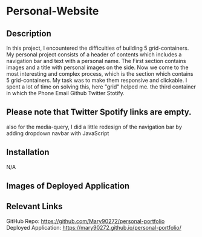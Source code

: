 # Personal-Website

## Description 
In this project, I encountered the difficulties of building 5 grid-containers.
My personal project consists of a header of contents which includes a navigation bar and text with a personal name.
The First section contains images and a title with personal images on the side.
Now we come to the most interesting and complex process, which is the section  which contains 5 grid-containers. My task was to make them responsive and clickable. I spent a lot of time on solving this, here "grid" helped me.
the third container in which the Phone Email Github Twitter Stotify. 
## Please note that Twitter Spotify links are empty.
also for the media-query, I did a little redesign of the navigation bar by adding  dropdown navbar with JavaScript
## Installation
N/A


## Images of Deployed Application

## Relevant Links
GitHub Repo:
https://github.com/Mary90272/personal-portfolio
<br>Deployed Application:
https://mary90272.github.io/personal-portfolio/

